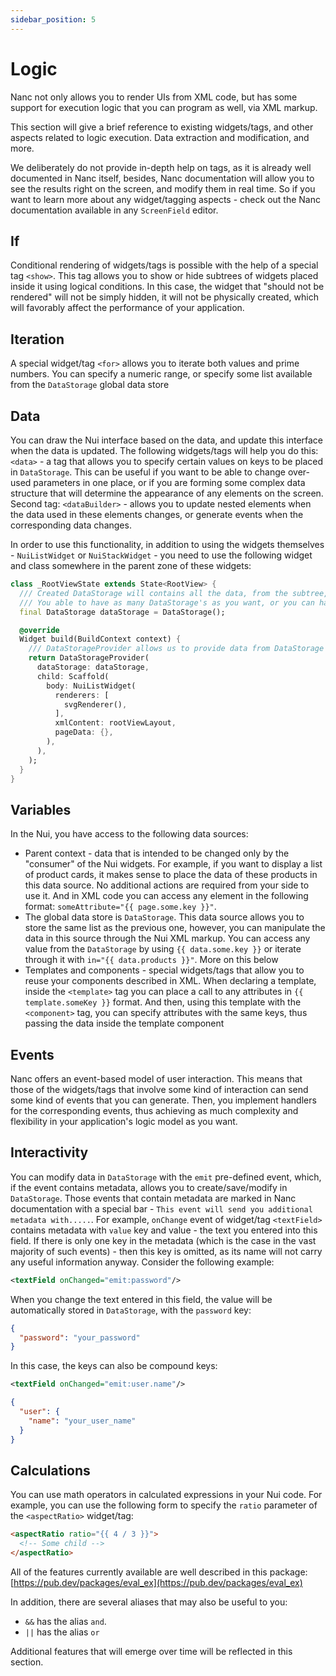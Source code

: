 ```yaml
---
sidebar_position: 5
---
```


# Logic

Nanc not only allows you to render UIs from XML code, but has some support for execution logic that you can program as well, via XML markup.

This section will give a brief reference to existing widgets/tags, and other aspects related to logic execution. Data extraction and modification, and more.

We deliberately do not provide in-depth help on tags, as it is already well documented in Nanc itself, besides, Nanc documentation will allow you to see the results right on the screen, and modify them in real time. So if you want to learn more about any widget/tagging aspects - check out the Nanc documentation available in any `ScreenField` editor.

## If

Conditional rendering of widgets/tags is possible with the help of a special tag `<show>`. This tag allows you to show or hide subtrees of widgets placed inside it using logical conditions. In this case, the widget that "should not be rendered" will not be simply hidden, it will not be physically created, which will favorably affect the performance of your application.

## Iteration

A special widget/tag `<for>` allows you to iterate both values and prime numbers. You can specify a numeric range, or specify some list available from the `DataStorage` global data store

## Data

You can draw the Nui interface based on the data, and update this interface when the data is updated. The following widgets/tags will help you do this: `<data>` - a tag that allows you to specify certain values on keys to be placed in `DataStorage`. This can be useful if you want to be able to change over-used parameters in one place, or if you are forming some complex data structure that will determine the appearance of any elements on the screen. Second tag: `<dataBuilder>` - allows you to update nested elements when the data used in these elements changes, or generate events when the corresponding data changes.

In order to use this functionality, in addition to using the widgets themselves - `NuiListWidget` or `NuiStackWidget` - you need to use the following widget and class somewhere in the parent zone of these widgets:

```dart
class _RootViewState extends State<RootView> {
  /// Created DataStorage will contains all the data, from the subtree, under what's it will be declared
  /// You able to have as many DataStorage's as you want, or you can have only one for whole app
  final DataStorage dataStorage = DataStorage();

  @override
  Widget build(BuildContext context) {
    /// DataStorageProvider allows us to provide data from DataStorage below to it's subtree and update corresponding widget/tags
    return DataStorageProvider(
      dataStorage: dataStorage,
      child: Scaffold(
        body: NuiListWidget(
          renderers: [
            svgRenderer(),
          ],
          xmlContent: rootViewLayout,
          pageData: {},
        ),
      ),
    );
  }
}
```

## Variables

In the Nui, you have access to the following data sources:

- Parent context - data that is intended to be changed only by the "consumer" of the Nui widgets. For example, if you want to display a list of product cards, it makes sense to place the data of these products in this data source. No additional actions are required from your side to use it. And in XML code you can access any element in the following format: `someAttribute="{{ page.some.key }}"`.
- The global data store is `DataStorage`. This data source allows you to store the same list as the previous one, however, you can manipulate the data in this source through the Nui XML markup. You can access any value from the `DataStorage` by using `{{ data.some.key }}` or iterate through it with `in="{{ data.products }}"`. More on this below
- Templates and components - special widgets/tags that allow you to reuse your components described in XML. When declaring a template, inside the `<template>` tag you can place a call to any attributes in `{{ template.someKey }}` format. And then, using this template with the `<component>` tag, you can specify attributes with the same keys, thus passing the data inside the template component

## Events

Nanc offers an event-based model of user interaction. This means that those of the widgets/tags that involve some kind of interaction can send some kind of events that you can generate. Then, you implement handlers for the corresponding events, thus achieving as much complexity and flexibility in your application's logic model as you want.

## Interactivity

You can modify data in `DataStorage` with the `emit` pre-defined event, which, if the event contains metadata, allows you to create/save/modify in `DataStorage`. Those events that contain metadata are marked in Nanc documentation with a special bar - `This event will send you additional metadata with.....`. For example, `onChange` event of widget/tag `<textField>` contains metadata with `value` key and value - the text you entered into this field. If there is only one key in the metadata (which is the case in the vast majority of such events) - then this key is omitted, as its name will not carry any useful information anyway. Consider the following example:

```xml
<textField onChanged="emit:password"/>
```

When you change the text entered in this field, the value will be automatically stored in ``DataStorage``, with the `password` key:

```json
{
  "password": "your_password"
}
```

In this case, the keys can also be compound keys:

```xml
<textField onChanged="emit:user.name"/>
```

```json
{
  "user": {
    "name": "your_user_name"
  }
}
```

## Calculations

You can use math operators in calculated expressions in your Nui code. For example, you can use the following form to specify the `ratio` parameter of the `<aspectRatio>` widget/tag:

```html
<aspectRatio ratio="{{ 4 / 3 }}">
  <!-- Some child -->
</aspectRatio>
```

All of the features currently available are well described in this package: [https://pub.dev/packages/eval_ex](https://pub.dev/packages/eval_ex)

In addition, there are several aliases that may also be useful to you:
- `&&` has the alias `and`.
- `||` has the alias `or`

Additional features that will emerge over time will be reflected in this section.